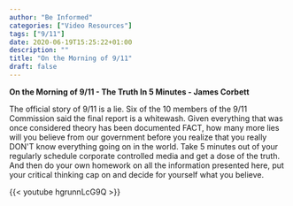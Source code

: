 ```yaml
---
author: "Be Informed"
categories: ["Video Resources"]
tags: ["9/11"]
date: 2020-06-19T15:25:22+01:00
description: ""
title: "On the Morning of 9/11"
draft: false
---
```

**On the Morning of 9/11 - The Truth In 5 Minutes - James Corbett**

The official story of 9/11 is a lie. Six of the 10 members of the 9/11 Commission said the final report is a whitewash. Given everything that was once considered theory has been documented FACT, how many more lies will you believe from our government before you realize that you really DON'T know everything going on in the world. Take 5 minutes out of your regularly schedule corporate controlled media and get a dose of the truth. And then do your own homework on all the information presented here, put your critical thinking cap on and decide for yourself what you believe.

{{< youtube hgrunnLcG9Q >}}